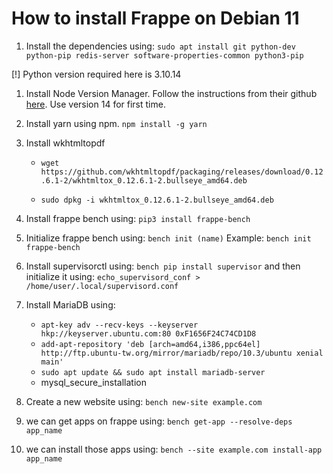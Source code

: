 # How to install Frappe on Debian 11

1. Install the dependencies using: `sudo apt install git python-dev python-pip redis-server software-properties-common python3-pip`

[!] Python version required here is 3.10.14

1. Install Node Version Manager. Follow the instructions from their github [here](https://github.com/nvm-sh/nvm?tab=readme-ov-file#installing-and-updating). Use version 14 for first time.

1. Install yarn using npm. `npm install -g yarn`

1. Install wkhtmltopdf

    - `wget https://github.com/wkhtmltopdf/packaging/releases/download/0.12.6.1-2/wkhtmltox_0.12.6.1-2.bullseye_amd64.deb`

    - `sudo dpkg -i wkhtmltox_0.12.6.1-2.bullseye_amd64.deb`

1. Install frappe bench using: `pip3 install frappe-bench`

1. Initialize frappe bench using: `bench init (name)` Example: `bench init frappe-bench`

1. Install supervisorctl using: `bench pip install supervisor` and then initialize it using: `echo_supervisord_conf > /home/user/.local/supervisord.conf`

1. Install MariaDB using: 
    - `apt-key adv --recv-keys --keyserver hkp://keyserver.ubuntu.com:80 0xF1656F24C74CD1D8`
    - `add-apt-repository 'deb [arch=amd64,i386,ppc64el] http://ftp.ubuntu-tw.org/mirror/mariadb/repo/10.3/ubuntu xenial main'`
    - `sudo apt update && sudo apt install mariadb-server`
    - mysql_secure_installation

1. Create a new website using: `bench new-site example.com`

1. we can get apps on frappe using: `bench get-app --resolve-deps app_name`

1. we can install those apps using: `bench --site example.com install-app app_name`